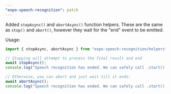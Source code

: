 ```yaml
---
"expo-speech-recognition": patch
---
```


Added `stopAsync()` and `abortAsync()` function helpers. These are the same as `stop()` and `abort()`, however they wait for the "end" event to be emitted.

Usage:

```js
import { stopAsync, abortAsync } from "expo-speech-recognition/helpers";

// Stopping will attempt to process the final result and end
await stopAsync();
console.log("Speech recognition has ended. We can safely call .start() again!");

// Otherwise, you can abort and just wait till it ends:
await abortAsync();
console.log("Speech recognition has ended. We can safely call .start() again!");
```
